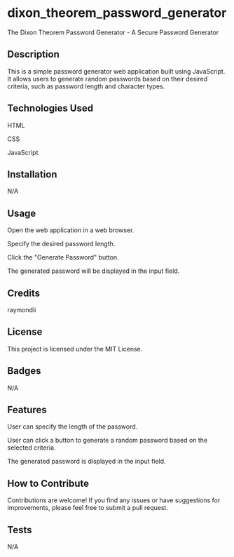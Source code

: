 # dixon_theorem_password_generator
The Dixon Theorem Password Generator - A Secure Password Generator

## Description

This is a simple password generator web application built using JavaScript. It allows users to generate random passwords based on their desired criteria, such as password length and character types.

## Technologies Used

HTML

CSS

JavaScript

## Installation

N/A

## Usage

Open the web application in a web browser.

Specify the desired password length.

Click the "Generate Password" button.

The generated password will be displayed in the input field.

## Credits

raymondii

## License

This project is licensed under the MIT License.

## Badges

N/A

## Features

User can specify the length of the password.

User can click a button to generate a random password based on the selected criteria.

The generated password is displayed in the input field.

## How to Contribute

Contributions are welcome! If you find any issues or have suggestions for improvements, please feel free to submit a pull request.

## Tests

N/A